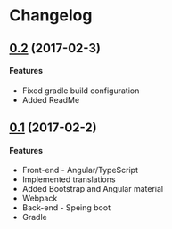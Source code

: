 # Changelog

<a name="0.2"></a>
## [0.2]() (2017-02-3)
#### Features
 * Fixed gradle build configuration
 * Added ReadMe

<a name="0.1"></a>
## [0.1]() (2017-02-2)
#### Features
 * Front-end - Angular/TypeScript
 * Implemented translations
 * Added Bootstrap and Angular material
 * Webpack
 * Back-end - Speing boot
 * Gradle